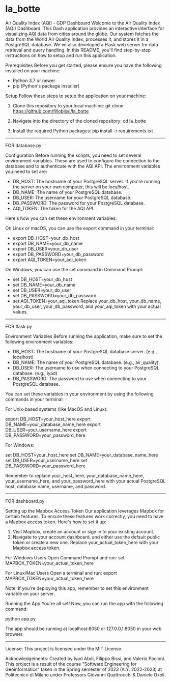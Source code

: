 # la_botte
Air Quality Index (AQI) - GDP Dashboard
Welcome to the Air Quality Index (AQI) Dashboard. This Dash application provides an interactive interface for visualizing AQI data from cities around the globe. Our system fetches the data from the World Air Quality Index, processes it, and stores it in a PostgreSQL database. We've also developed a Flask web server for data retrieval and query handling.
In this README, you'll find step-by-step instructions on how to setup and run this application.

Prerequisites
Before you get started, please ensure you have the following installed on your machine:
* Python 3.7 or newer
* pip (Python's package installer)

Setup
Follow these steps to setup the application on your machine:
  1. Clone this repository to your local machine:
  git clone https://github.com/fillobissi/la_botte

  2. Navigate into the directory of the cloned repository:
  cd la_botte
  
  3. Install the required Python packages:
  pip install -r requirements.txt

------------------
FOR database.py

  Configuration
  Before running the scripts, you need to set several environment variables. These are used to configure the connection to the database   and to authenticate with the AQI API. The environment variables you need to set are:
  * DB_HOST: The hostname of your PostgreSQL server. If you're running the server on your own computer, this will be localhost.
  * DB_NAME: The name of your PostgreSQL database.
  * DB_USER: The username for your PostgreSQL database.
  * DB_PASSWORD: The password for your PostgreSQL database.
  * AQI_TOKEN: The token for the AQI API.


  Here's how you can set these environment variables:

  On Linux or macOS, you can use the export command in your terminal:
  * export DB_HOST=your_db_host
  * export DB_NAME=your_db_name
  * export DB_USER=your_db_user
  * export DB_PASSWORD=your_db_password
  * export AQI_TOKEN=your_aqi_token
  
  On Windows, you can use the set command in Command Prompt:
  * set DB_HOST=your_db_host
  * set DB_NAME=your_db_name
  * set DB_USER=your_db_user
  * set DB_PASSWORD=your_db_password
  * set AQI_TOKEN=your_aqi_token
  Replace your_db_host, your_db_name, your_db_user, your_db_password, and your_aqi_token with your actual values.

------------------
FOR flask.py

  Environment Variables
  Before running the application, make sure to set the following environment variables:
  * DB_HOST: The hostname of your PostgreSQL database server. (e.g., localhost)
  * DB_NAME: The name of your PostgreSQL database. (e.g., air_quality)
  * DB_USER: The username to use when connecting to your PostgreSQL database. (e.g., iyad)
  * DB_PASSWORD: The password to use when connecting to your PostgreSQL database.

  You can set these variables in your environment by using the following commands in your terminal:

  For Unix-based systems (like MacOS and Linux):

  export DB_HOST=your_host_here
  export DB_NAME=your_database_name_here
  export DB_USER=your_username_here
  export DB_PASSWORD=your_password_here


  For Windows:

  set DB_HOST=your_host_here
  set DB_NAME=your_database_name_here
  set DB_USER=your_username_here
  set DB_PASSWORD=your_password_here

  Remember to replace your_host_here, your_database_name_here, your_username_here, and your_password_here with your actual PostgreSQL host, database name, username, and password.
  
------------------
FOR dashboard.py
 
Setting up the Mapbox Access Token
Our application leverages Mapbox for certain features. To ensure these features work correctly, you need to have a Mapbox access token. Here's how to set it up:
1. Visit Mapbox, create an account or sign in to your existing account.
2. Navigate to your account dashboard, and either use the default public token or create a new one.
Replace your_actual_token_here with your Mapbox access token.

For Windows Users
Open Command Prompt and run:
set MAPBOX_TOKEN=your_actual_token_here

For Linux/Mac Users
Open a terminal and run:
export MAPBOX_TOKEN=your_actual_token_here

Note: If you're deploying this app, remember to set this environment variable on your server.

Running the App
You're all set! Now, you can run the app with the following command:

python app.py

The app should be running at localhost:8050 or 127.0.0.1:8050 in your web browser.

------------------
License:
This project is licensed under the MIT License.

Acknowledgements:
Created by Iyad Abdi, Filippo Bissi, and Valerio Paoloni. 
This project is a result of the course "Software Engineering for Geoinformatics" 
taken in the Spring semester of 2023 (A.Y. 2022-2023) at Politecnico di Milano 
under Professors Giovanni Quattrocchi & Daniele Oxoli.
 
 
